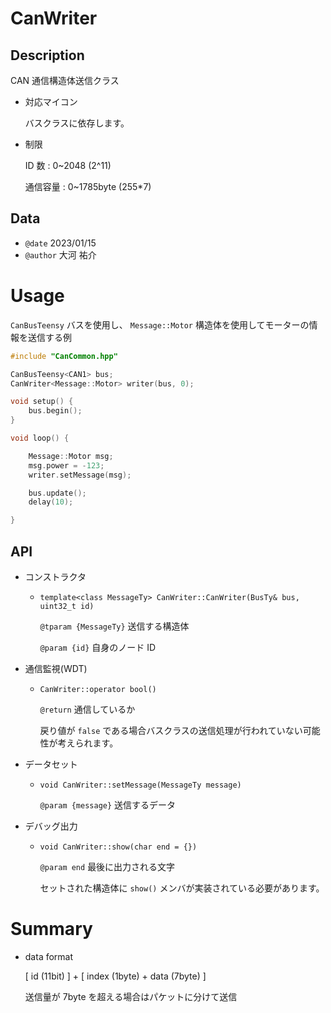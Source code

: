 # CanWriter

## Description

CAN 通信構造体送信クラス

-   対応マイコン

    バスクラスに依存します。

-   制限

    ID 数 : 0~2048 (2^11)

    通信容量 : 0~1785byte (255\*7)

## Data

-   `@date` 2023/01/15
-   `@author` 大河 祐介

# Usage

`CanBusTeensy` バスを使用し、 `Message::Motor` 構造体を使用してモーターの情報を送信する例

```cpp
#include "CanCommon.hpp"

CanBusTeensy<CAN1> bus;
CanWriter<Message::Motor> writer(bus, 0);

void setup() {
	bus.begin();
}

void loop() {

	Message::Motor msg;
	msg.power = -123;
	writer.setMessage(msg);

	bus.update();
	delay(10);

}
```

## API

-   コンストラクタ

    -   `template<class MessageTy> CanWriter::CanWriter(BusTy& bus, uint32_t id)`

        `@tparam {MessageTy}` 送信する構造体

        `@param {id}` 自身のノード ID

-   通信監視(WDT)

    -   `CanWriter::operator bool()`

        `@return` 通信しているか

        戻り値が `false` である場合バスクラスの送信処理が行われていない可能性が考えられます。

-   データセット

    -   `void CanWriter::setMessage(MessageTy message)`

        `@param {message}` 送信するデータ

-   デバッグ出力

    -   `void CanWriter::show(char end = {})`

        `@param end` 最後に出力される文字

        セットされた構造体に `show()` メンバが実装されている必要があります。

# Summary

-   data format

    [ id (11bit) ] + [ index (1byte) + data (7byte) ]

    送信量が 7byte を超える場合はパケットに分けて送信

